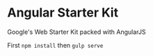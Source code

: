# Angular Starter Kit

Google's Web Starter Kit packed with AngularJS

First `npm install` then `gulp serve`
